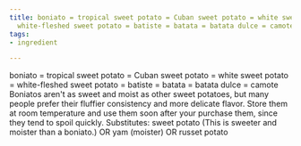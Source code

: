 ```yaml
---
title: boniato = tropical sweet potato = Cuban sweet potato = white sweet potato =
  white-fleshed sweet potato = batiste = batata = batata dulce = camote
tags:
- ingredient

---
```

boniato = tropical sweet potato = Cuban sweet potato = white sweet potato = white-fleshed sweet potato = batiste = batata = batata dulce = camote Boniatos aren't as sweet and moist as other sweet potatoes, but many people prefer their fluffier consistency and more delicate flavor. Store them at room temperature and use them soon after your purchase them, since they tend to spoil quickly. Substitutes: sweet potato (This is sweeter and moister than a boniato.) OR yam (moister) OR russet potato
